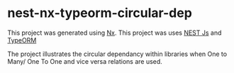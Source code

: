 # nest-nx-typeorm-circular-dep

This project was generated using [Nx](https://nx.dev).
This project was uses [NEST Js](https://nestjs.com)  and [TypeORM](https://typeorm.io)

The project illustrates the circular dependancy within libraries when One to Many/ One To One and vice versa relations are used.
